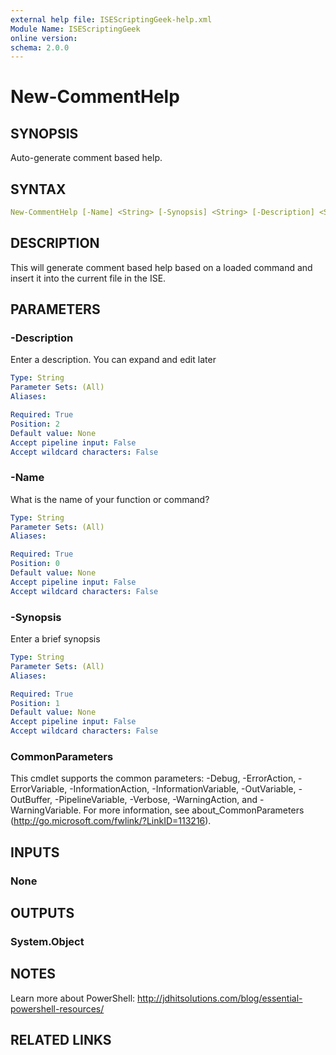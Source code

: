 ```yaml
---
external help file: ISEScriptingGeek-help.xml
Module Name: ISEScriptingGeek
online version:
schema: 2.0.0
---
```


# New-CommentHelp

## SYNOPSIS

Auto-generate comment based help.

## SYNTAX

```yaml
New-CommentHelp [-Name] <String> [-Synopsis] <String> [-Description] <String> [<CommonParameters>]
```

## DESCRIPTION

This will generate comment based help based on a loaded command and insert it into the current file in the ISE.

## PARAMETERS

### -Description

Enter a description. You can expand and edit later

```yaml
Type: String
Parameter Sets: (All)
Aliases:

Required: True
Position: 2
Default value: None
Accept pipeline input: False
Accept wildcard characters: False
```

### -Name

What is the name of your function or command?

```yaml
Type: String
Parameter Sets: (All)
Aliases:

Required: True
Position: 0
Default value: None
Accept pipeline input: False
Accept wildcard characters: False
```

### -Synopsis

Enter a brief synopsis

```yaml
Type: String
Parameter Sets: (All)
Aliases:

Required: True
Position: 1
Default value: None
Accept pipeline input: False
Accept wildcard characters: False
```

### CommonParameters

This cmdlet supports the common parameters: -Debug, -ErrorAction, -ErrorVariable, -InformationAction, -InformationVariable, -OutVariable, -OutBuffer, -PipelineVariable, -Verbose, -WarningAction, and -WarningVariable.
For more information, see about_CommonParameters (http://go.microsoft.com/fwlink/?LinkID=113216).

## INPUTS

### None

## OUTPUTS

### System.Object

## NOTES

Learn more about PowerShell: http://jdhitsolutions.com/blog/essential-powershell-resources/

## RELATED LINKS
